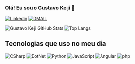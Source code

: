 
### Olá! Eu sou o Gustavo Keiji 👋

[![Linkedin](https://img.shields.io/badge/LinkedIn-0077B5?style=for-the-badge&logo=linkedin&logoColor=white)](https://www.linkedin.com/in/gustavokeiji/)
[![GMAIL](https://img.shields.io/badge/Gmail-D14836?style=for-the-badge&logo=gmail&logoColor=white)](gugu.keiji.2004@gmail.com)

![Gustavo Keiji GitHub Stats](https://github-readme-stats.vercel.app/api?username=GuKeiji&show_icons=true&theme=radical&rank_icon=github)
![Top Langs](https://github-readme-stats.vercel.app/api/top-langs/?username=GuKeiji&hide_progress=true&theme=dark)

## Tecnologias que uso no meu dia

<div style="display: inline_block">
    <img align="center" alt="CSharp" src="https://img.shields.io/badge/C%23-239120?style=for-the-badge&logo=c-sharp&logoColor=white" />
    <img align="center" alt="DotNet" src="https://img.shields.io/badge/.NET-5C2D91?style=for-the-badge&logo=.net&logoColor=white" />
    <img align="center" alt="Python" src="https://img.shields.io/badge/Python-3776AB?style=for-the-badge&logo=python&logoColor=white" />
    <img align="center" alt="JavaScript" src="https://img.shields.io/badge/JavaScript-323330?style=for-the-badge&logo=javascript&logoColor=F7DF1E" />
    <img align="center" alt="Angular" src="https://img.shields.io/badge/Angular-DD0031?style=for-the-badge&logo=angular&logoColor=white" />
    <img align="center" alt="php" src="https://img.shields.io/badge/PHP-777BB4?style=for-the-badge&logo=php&logoColor=white" />
</div>
